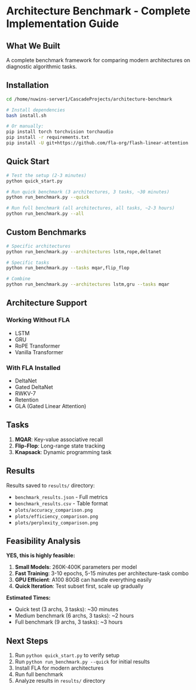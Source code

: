 # Architecture Benchmark - Complete Implementation Guide

## What We Built

A complete benchmark framework for comparing modern architectures on diagnostic algorithmic tasks.

## Installation

```bash
cd /home/nuwins-server1/CascadeProjects/architecture-benchmark

# Install dependencies
bash install.sh

# Or manually:
pip install torch torchvision torchaudio
pip install -r requirements.txt
pip install -U git+https://github.com/fla-org/flash-linear-attention
```

## Quick Start

```bash
# Test the setup (2-3 minutes)
python quick_start.py

# Run quick benchmark (3 architectures, 3 tasks, ~30 minutes)
python run_benchmark.py --quick

# Run full benchmark (all architectures, all tasks, ~2-3 hours)
python run_benchmark.py --all
```

## Custom Benchmarks

```bash
# Specific architectures
python run_benchmark.py --architectures lstm,rope,deltanet

# Specific tasks
python run_benchmark.py --tasks mqar,flip_flop

# Combine
python run_benchmark.py --architectures lstm,gru --tasks mqar
```

## Architecture Support

### Working Without FLA
- LSTM
- GRU  
- RoPE Transformer
- Vanilla Transformer

### With FLA Installed
- DeltaNet
- Gated DeltaNet
- RWKV-7
- Retention
- GLA (Gated Linear Attention)

## Tasks

1. **MQAR**: Key-value associative recall
2. **Flip-Flop**: Long-range state tracking
3. **Knapsack**: Dynamic programming task

## Results

Results saved to `results/` directory:
- `benchmark_results.json` - Full metrics
- `benchmark_results.csv` - Table format
- `plots/accuracy_comparison.png`
- `plots/efficiency_comparison.png`
- `plots/perplexity_comparison.png`

## Feasibility Analysis

**YES, this is highly feasible:**

1. **Small Models**: 260K-400K parameters per model
2. **Fast Training**: 3-10 epochs, 5-15 minutes per architecture-task combo
3. **GPU Efficient**: A100 80GB can handle everything easily
4. **Quick Iteration**: Test subset first, scale up gradually

**Estimated Times:**
- Quick test (3 archs, 3 tasks): ~30 minutes
- Medium benchmark (6 archs, 3 tasks): ~2 hours  
- Full benchmark (9 archs, 3 tasks): ~3 hours

## Next Steps

1. Run `python quick_start.py` to verify setup
2. Run `python run_benchmark.py --quick` for initial results
3. Install FLA for modern architectures
4. Run full benchmark
5. Analyze results in `results/` directory
